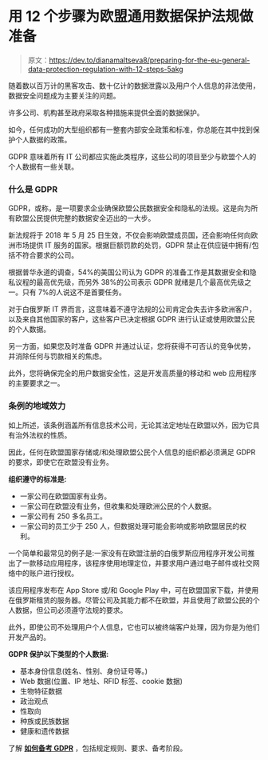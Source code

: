 # 用 12 个步骤为欧盟通用数据保护法规做准备

> 原文：<https://dev.to/dianamaltseva8/preparing-for-the-eu-general-data-protection-regulation-with-12-steps-5akg>

随着数以百万计的黑客攻击、数十亿计的数据泄露以及用户个人信息的非法使用，数据安全问题成为主要关注的问题。

许多公司、机构甚至政府采取各种措施来提供全面的数据保护。

如今，任何成功的大型组织都有一整套内部安全政策和标准，你总能在其中找到保护个人数据的政策。

GDPR 意味着所有 IT 公司都应实施此类程序，这些公司的项目至少与欧盟个人的个人数据有一些关联。

### 什么是 GDPR

GDPR，或称，是一项要求企业确保欧盟公民数据安全和隐私的法规。这是向为所有欧盟公民提供完整的数据安全迈出的一大步。

新法规将于 2018 年 5 月 25 日生效，不仅会影响欧盟成员国，还会影响任何向欧洲市场提供 IT 服务的国家。根据巨额罚款的处罚，GDPR 禁止在供应链中拥有/包括不符合要求的公司。

根据普华永道的调查，54%的美国公司认为 GDPR 的准备工作是其数据安全和隐私议程的最高优先级，而另外 38%的公司表示 GDPR 就绪是几个最高优先级之一。只有 7%的人说这不是首要任务。

对于白俄罗斯 IT 界而言，这意味着不遵守法规的公司肯定会失去许多欧洲客户，以及来自其他国家的客户，这些客户已决定根据 GDPR 进行认证或使用欧盟公民的个人数据。

另一方面，如果您及时准备 GDPR 并通过认证，您将获得不可否认的竞争优势，并消除任何与罚款相关的焦虑。

此外，您将确保完全的用户数据安全性，这是开发高质量的移动和 web 应用程序的主要要求之一。

### 条例的地域效力

如上所述，该条例涵盖所有信息技术公司，无论其法定地址在欧盟以外，因为它具有治外法权的性质。

因此，任何在欧盟国家存储或/和处理欧盟公民个人信息的组织都必须满足 GDPR 的要求，即使它在欧盟没有业务。

**组织遵守的标准是:**

*   一家公司在欧盟国家有业务。
*   一家公司在欧盟没有业务，但收集和处理欧洲公民的个人数据。
*   一家公司有 250 多名员工。
*   一家公司的员工少于 250 人，但数据处理可能会影响或影响欧盟居民的权利。

一个简单和最常见的例子是:一家没有在欧盟注册的白俄罗斯应用程序开发公司推出了一款移动应用程序，该程序使用地理定位，并要求用户通过电子邮件或社交网络中的账户进行授权。

该应用程序发布在 App Store 或/和 Google Play 中，可在欧盟国家下载，并使用在俄罗斯租赁的服务器。尽管公司及其能力都不在欧盟，并且使用了欧盟公民的个人数据，但公司必须遵守法规的要求。

此外，即使公司不处理用户个人信息，它也可以被终端客户处理，因为你是为他们开发产品的。

**GDPR 保护以下类型的个人数据:**

*   基本身份信息(姓名、性别、身份证号等。)
*   Web 数据(位置、IP 地址、RFID 标签、cookie 数据)
*   生物特征数据
*   政治观点
*   性取向
*   种族或民族数据
*   健康和遗传数据

了解 **[如何备考 GDPR](https://smartym.pro/blog/general-data-protection-regulation-how-to-prepare-for-the-gdpr-with-12-important-steps/)** ，包括规定规则、要求、备考阶段。
